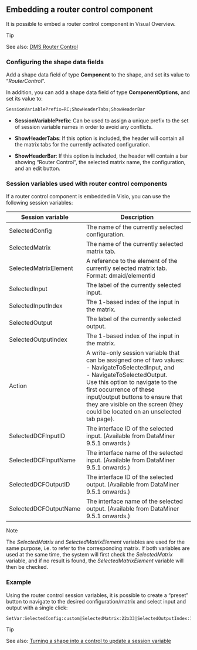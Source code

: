 ## Embedding a router control component

It is possible to embed a router control component in Visual Overview.

> [!TIP]
> See also:
> [DMS Router Control](../../part_4/RouterControl/RouterControl.md#dms-router-control)

### Configuring the shape data fields

Add a shape data field of type **Component** to the shape, and set its value to “*RouterControl*”.

In addition, you can add a shape data field of type **ComponentOptions**, and set its value to:

```txt
SessionVariablePrefix=RC;ShowHeaderTabs;ShowHeaderBar
```

- **SessionVariablePrefix**: Can be used to assign a unique prefix to the set of session variable names in order to avoid any conflicts.

- **ShowHeaderTabs**: If this option is included, the header will contain all the matrix tabs for the currently activated configuration.

- **ShowHeaderBar**: If this option is included, the header will contain a bar showing “Router Control”, the selected matrix name, the configuration, and an edit button.

### Session variables used with router control components

If a router control component is embedded in Visio, you can use the following session variables:

| Session variable      | Description                                                                                                                                                                                                                                                                                                                                                                                                                                                     |
|-----------------------|-----------------------------------------------------------------------------------------------------------------------------------------------------------------------------------------------------------------------------------------------------------------------------------------------------------------------------------------------------------------------------------------------------------------------------------------------------------------|
| SelectedConfig        | The name of the currently selected configuration.                                                                                                                                                                                                                                                                                                                                                                                                               |
| SelectedMatrix        | The name of the currently selected matrix tab.                                                                                                                                                                                                                                                                                                                                                                                                                  |
| SelectedMatrixElement | A reference to the element of the currently selected matrix tab.<br> Format: dmaid/elementid                                                                                                                                                                                                                                                                                                                                                                    |
| SelectedInput         | The label of the currently selected input.                                                                                                                                                                                                                                                                                                                                                                                                                      |
| SelectedInputIndex    | The 1-based index of the input in the matrix.                                                                                                                                                                                                                                                                                                                                                                                                                   |
| SelectedOutput        | The label of the currently selected output.                                                                                                                                                                                                                                                                                                                                                                                                                     |
| SelectedOutputIndex   | The 1-based index of the input in the matrix.                                                                                                                                                                                                                                                                                                                                                                                                                   |
| Action                | A write-only session variable that can be assigned one of two values:<br> -  NavigateToSelectedInput, and<br> -  NavigateToSelectedOutput.<br> Use this option to navigate to the first occurrence of these input/output buttons to ensure that they are visible on the screen (they could be located on an unselected tab page). |
| SelectedDCFInputID    | The interface ID of the selected input. (Available from DataMiner 9.5.1 onwards.)                                                                                                                                                                                                                                                                                                                                                                               |
| SelectedDCFInputName  | The interface name of the selected input. (Available from DataMiner 9.5.1 onwards.)                                                                                                                                                                                                                                                                                                                                                                             |
| SelectedDCFOutputID   | The interface ID of the selected output. (Available from DataMiner 9.5.1 onwards.)                                                                                                                                                                                                                                                                                                                                                                              |
| SelectedDCFOutputName | The interface name of the selected output. (Available from DataMiner 9.5.1 onwards.)                                                                                                                                                                                                                                                                                                                                                                            |

> [!NOTE]
> The *SelectedMatrix* and *SelectedMatrixElement* variables are used for the same purpose, i.e. to refer to the corresponding matrix. If both variables are used at the same time, the system will first check the *SelectedMatrix* variable, and if no result is found, the *SelectedMatrixElement* variable will then be checked.

### Example

Using the router control session variables, it is possible to create a “preset” button to navigate to the desired configuration/matrix and select input and output with a single click:

```txt
SetVar:SelectedConfig:custom|SelectedMatrix:22x33|SelectedOutputIndex:1| SelectedInputIndex:1|Action:NavigateToSelectedInput| Action:NavigateToSelectedOutput
```

> [!TIP]
> See also:
> [Turning a shape into a control to update a session variable](Turning_a_shape_into_a_control_to_update_a_session_variable.md)

